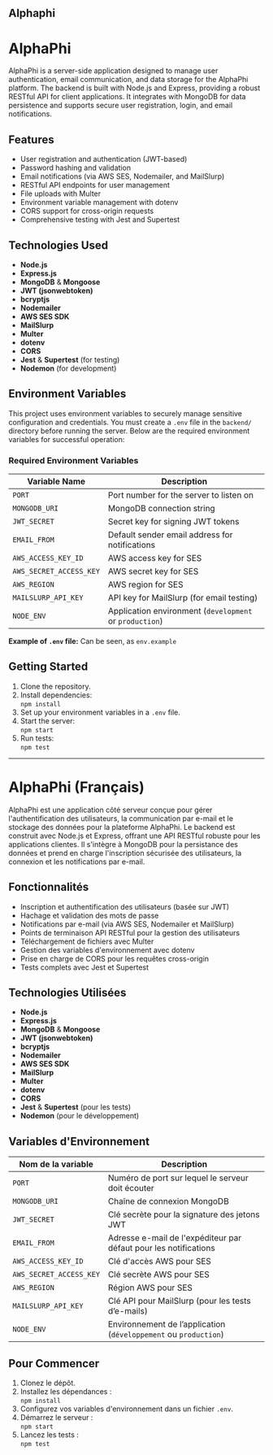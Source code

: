 ## Alphaphi

# AlphaPhi

AlphaPhi is a server-side application designed to manage user authentication, email communication, and data storage for the AlphaPhi platform. The backend is built with Node.js and Express, providing a robust RESTful API for client applications. It integrates with MongoDB for data persistence and supports secure user registration, login, and email notifications.

## Features

- User registration and authentication (JWT-based)
- Password hashing and validation
- Email notifications (via AWS SES, Nodemailer, and MailSlurp)
- RESTful API endpoints for user management
- File uploads with Multer
- Environment variable management with dotenv
- CORS support for cross-origin requests
- Comprehensive testing with Jest and Supertest

## Technologies Used

- **Node.js**
- **Express.js**
- **MongoDB** & **Mongoose**
- **JWT (jsonwebtoken)**
- **bcryptjs**
- **Nodemailer**
- **AWS SES SDK**
- **MailSlurp**
- **Multer**
- **dotenv**
- **CORS**
- **Jest** & **Supertest** (for testing)
- **Nodemon** (for development)

## Environment Variables

This project uses environment variables to securely manage sensitive configuration and credentials. You must create a `.env` file in the `backend/` directory before running the server. Below are the required environment variables for successful operation:
### Required Environment Variables

| Variable Name         | Description                                              |
|----------------------|----------------------------------------------------------|
| `PORT`               | Port number for the server to listen on                  |
| `MONGODB_URI`        | MongoDB connection string                                |
| `JWT_SECRET`         | Secret key for signing JWT tokens                        |
| `EMAIL_FROM`         | Default sender email address for notifications           |
| `AWS_ACCESS_KEY_ID`  | AWS access key for SES                                   |
| `AWS_SECRET_ACCESS_KEY` | AWS secret key for SES                                |
| `AWS_REGION`         | AWS region for SES                                       |
| `MAILSLURP_API_KEY`  | API key for MailSlurp (for email testing)                |
| `NODE_ENV`           | Application environment (`development` or `production`)  |

**Example of `.env` file:** Can be seen, as `env.example`


## Getting Started

1. Clone the repository.
2. Install dependencies:  
   `npm install`
3. Set up your environment variables in a `.env` file.
4. Start the server:  
   `npm start`
5. Run tests:  
   `npm test`

---

# AlphaPhi (Français)

AlphaPhi est une application côté serveur conçue pour gérer l'authentification des utilisateurs, la communication par e-mail et le stockage des données pour la plateforme AlphaPhi. Le backend est construit avec Node.js et Express, offrant une API RESTful robuste pour les applications clientes. Il s'intègre à MongoDB pour la persistance des données et prend en charge l'inscription sécurisée des utilisateurs, la connexion et les notifications par e-mail.

## Fonctionnalités

- Inscription et authentification des utilisateurs (basée sur JWT)
- Hachage et validation des mots de passe
- Notifications par e-mail (via AWS SES, Nodemailer et MailSlurp)
- Points de terminaison API RESTful pour la gestion des utilisateurs
- Téléchargement de fichiers avec Multer
- Gestion des variables d'environnement avec dotenv
- Prise en charge de CORS pour les requêtes cross-origin
- Tests complets avec Jest et Supertest

## Technologies Utilisées

- **Node.js**
- **Express.js**
- **MongoDB** & **Mongoose**
- **JWT (jsonwebtoken)**
- **bcryptjs**
- **Nodemailer**
- **AWS SES SDK**
- **MailSlurp**
- **Multer**
- **dotenv**
- **CORS**
- **Jest** & **Supertest** (pour les tests)
- **Nodemon** (pour le développement)

## Variables d'Environnement

| Nom de la variable         | Description                                              |
|----------------------|----------------------------------------------------------|
| `PORT`               | Numéro de port sur lequel le serveur doit écouter                  |
| `MONGODB_URI`        | Chaîne de connexion MongoDB                                |
| `JWT_SECRET`         | Clé secrète pour la signature des jetons JWT                        |
| `EMAIL_FROM`         | Adresse e-mail de l'expéditeur par défaut pour les notifications           |
| `AWS_ACCESS_KEY_ID`  | Clé d'accès AWS pour SES                                   |
| `AWS_SECRET_ACCESS_KEY` | Clé secrète AWS pour SES                                |
| `AWS_REGION`         | Région AWS pour SES                                       |
| `MAILSLURP_API_KEY`  | Clé API pour MailSlurp (pour les tests d’e-mails)                |
| `NODE_ENV`           | Environnement de l’application (`développement` ou `production`)  |

## Pour Commencer

1. Clonez le dépôt.
2. Installez les dépendances :  
   `npm install`
3. Configurez vos variables d'environnement dans un fichier `.env`.
4. Démarrez le serveur :  
   `npm start`
5. Lancez les tests :  
   `npm test`

